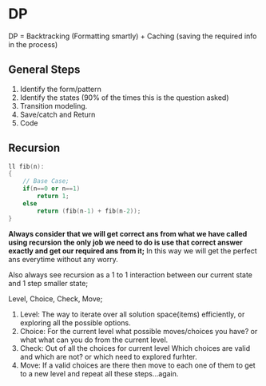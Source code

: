 # DP

DP = Backtracking (Formatting smartly) + Caching (saving the required info in the process)

## General Steps

1. Identify the form/pattern
2. Identify the states (90% of the times this is the question asked)
3. Transition modeling.
4. Save/catch and Return
5. Code

## Recursion

``` C++
ll fib(n):
{
    // Base Case;
    if(n==0 or n==1)
        return 1;
    else
        return (fib(n-1) + fib(n-2));
}
```

**Always consider that we will get correct ans from what we have called using recursion**
**the only job we need to do is use that correct answer exactly and get our required ans from it;**
In this way we will get the perfect ans everytime without any worry.

Also always see recursion as a 1 to 1 interaction between our current state and 1 step smaller state;

Level, Choice, Check, Move;

1. Level: The way to iterate over all solution space(items) efficiently, or exploring all the possible options.
2. Choice: For the current level what possible moves/choices you have? or what what can you do from the current level.
3. Check: Out of all the choices for current level Which choices are valid and which are not? or which need to explored furhter.
4. Move: If a valid choices are there then move to each one of them to get to a new level and repeat all these steps...again.
